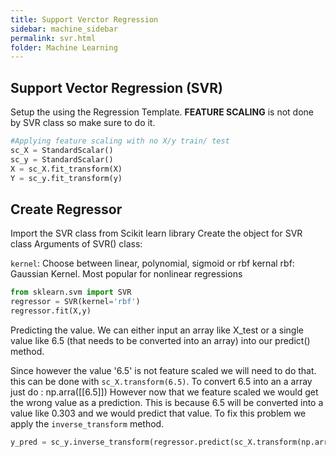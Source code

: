```yaml
---
title: Support Verctor Regression
sidebar: machine_sidebar
permalink: svr.html
folder: Machine Learning
---
```

<script src="https://cdnjs.cloudflare.com/ajax/libs/mathjax/2.7.0/MathJax.js?config=TeX-AMS-MML_HTMLorMML" type="text/javascript"></script>

## Support Vector Regression (SVR)

Setup the using the Regression Template.
**FEATURE SCALING** is not done by SVR class so make sure to do it.

~~~python
#Applying feature scaling with no X/y train/ test
sc_X = StandardScalar()
sc_y = StandardScalar()
X = sc_X.fit_transform(X)
Y = sc_y.fit_transform(y)
~~~

## Create Regressor

Import the SVR class from Scikit learn library
Create the object for SVR class
Arguments of SVR() class:

`kernel`: Choose between linear, polynomial, sigmoid or rbf kernal
rbf: Gaussian Kernel. Most popular for nonlinear regressions

~~~python 
from sklearn.svm import SVR
regressor = SVR(kernel='rbf')
regressor.fit(X,y)
~~~

Predicting the value. We can either input an array like X_test or a single value like 6.5 (that needs to be converted into an array) into our predict() method.

Since however the value '6.5' is not feature scaled we will need to do that. this can be done with `sc_X.transform(6.5)`.
To convert 6.5 into an a array just do : np.arra([[6.5]])
However now that we feature scaled we would get the wrong value as a prediction. This is because 6.5 will be converted into a value like 0.303 and we would predict that value.
To fix this problem we apply the `inverse_transform` method. 

~~~python 
y_pred = sc_y.inverse_transform(regressor.predict(sc_X.transform(np.array([[6.5]]))))
~~~

